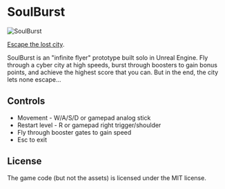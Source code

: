 # SoulBurst

![SoulBurst](https://raw.github.com/voithos/SoulBurst/main/SoulBurst.png)

[Escape the lost city](https://voithos.itch.io/soulburst).

SoulBurst is an "infinite flyer" prototype built solo in Unreal Engine. Fly
through a cyber city at high speeds, burst through boosters to gain bonus
points, and achieve the highest score that you can. But in the end, the city
lets none escape...

## Controls

- Movement - W/A/S/D or gamepad analog stick
- Restart level - R or gamepad right trigger/shoulder
- Fly through booster gates to gain speed
- Esc to exit

## License

The game code (but not the assets) is licensed under the MIT license.
